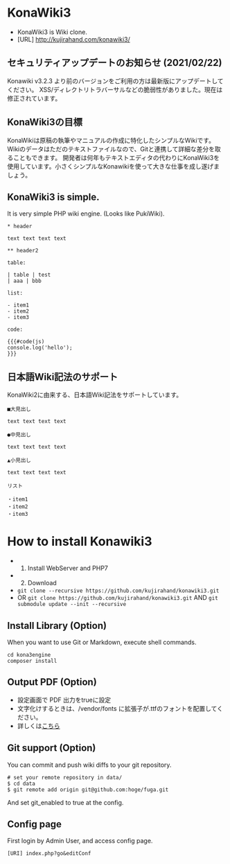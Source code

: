 # KonaWiki3

 - KonaWiki3 is Wiki clone.
 - [URL] http://kujirahand.com/konawiki3/


## セキュリティアップデートのお知らせ (2021/02/22)

Konawiki v3.2.3 より前のバージョンをご利用の方は最新版にアップデートしてください。
XSS/ディレクトリトラバーサルなどの脆弱性がありました。現在は修正されています。


## KonaWiki3の目標

KonaWikiは原稿の執筆やマニュアルの作成に特化したシンプルなWikiです。Wikiのデータはただのテキストファイルなので、Gitと連携して詳細な差分を取ることもできます。
開発者は何年もテキストエディタの代わりにKonaWiki3を使用しています。小さくシンプルなKonawikiを使って大きな仕事を成し遂げましょう。


## KonaWiki3 is simple.

It is very simple PHP wiki engine. (Looks like PukiWiki).

```
* header

text text text text

** header2

table:

| table | test
| aaa | bbb

list:

- item1
- item2
- item3

code:

{{{#code(js)
console.log('hello');
}}}
```

## 日本語Wiki記法のサポート

KonaWiki2に由来する、日本語Wiki記法をサポートしています。

```
■大見出し

text text text text

●中見出し

text text text text

▲小見出し

text text text text

リスト

・item1
・item2
・item3
```

# How to install Konawiki3

- 1. Install WebServer and PHP7
- 2. Download
 - `git clone --recursive https://github.com/kujirahand/konawiki3.git`
 - OR `git clone https://github.com/kujirahand/konawiki3.git` AND `git submodule update --init --recursive`

## Install Library (Option)

When you want to use Git or Markdown, execute shell commands.

```
cd kona3engine
composer install
```

## Output PDF (Option)

 - 設定画面で PDF 出力をtrueに設定
 - 文字化けするときは、/vendor/fonts に拡張子が.ttfのフォントを配置してください。
 - 詳しくは[こちら](https://kujirahand.com/konawiki3/index.php?PDF%E5%87%BA%E5%8A%9B%E6%A9%9F%E8%83%BD)

## Git support (Option)

You can commit and push wiki diffs to your git repository.

```
# set your remote repository in data/
$ cd data
$ git remote add origin git@github.com:hoge/fuga.git
```

And set git_enabled to true at the config.

## Config page

First login by Admin User, and access config page.

```
[URI] index.php?go&editConf
```

